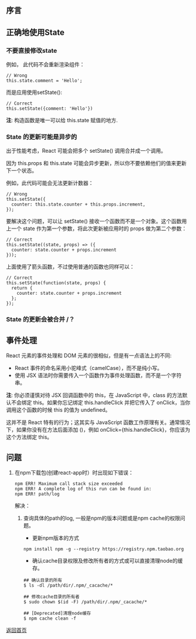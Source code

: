 ## 序言

## 正确地使用State

### 不要直接修改state
例如， 此代码不会重新渲染组件：

```
// Wrong
this.state.comment = 'Hello';
```

而是应用使用setState():

```
// Correct
this.setState({comment: 'Hello'})
```

__注__: 构造函数是唯一可以给 this.state 赋值的地方.

### State 的更新可能是异步的

出于性能考虑，React 可能会把多个 setState() 调用合并成一个调用。

因为 this.props 和 this.state 可能会异步更新，所以你不要依赖他们的值来更新下一个状态。

例如，此代码可能会无法更新计数器：

```
// Wrong
this.setState({
  counter: this.state.counter + this.props.increment,
});
```

要解决这个问题，可以让 setState() 接收一个函数而不是一个对象。这个函数用上一个 state 作为第一个参数，将此次更新被应用时的 props 做为第二个参数：

```
// Correct
this.setState((state, props) => ({
  counter: state.counter + props.increment
}));
```

上面使用了箭头函数，不过使用普通的函数也同样可以：


```
// Correct
this.setState(function(state, props) {
  return {
    counter: state.counter + props.increment
  };
});
```

### State 的更新会被合并 /？
 


## 事件处理
React 元素的事件处理和 DOM 元素的很相似，但是有一点语法上的不同:
* React 事件的命名采用小驼峰式（camelCase），而不是纯小写。
* 使用 JSX 语法时你需要传入一个函数作为事件处理函数，而不是一个字符串。


__注__: 你必须谨慎对待 JSX 回调函数中的 this，在 JavaScript 中，class 的方法默认不会绑定 this。如果你忘记绑定 this.handleClick 并把它传入了 onClick，当你调用这个函数的时候 this 的值为 undefined。

这并不是 React 特有的行为；这其实与 JavaScript 函数工作原理有关。通常情况下，如果你没有在方法后面添加 ()，例如 onClick={this.handleClick}，你应该为这个方法绑定 this。



## 问题
1. 在npm下载包(创建react-app时）时出现如下错误：

    ```
    npm ERR! Maximum call stack size exceeded 
    npm ERR! A complete log of this run can be found in:
    npm ERR! path/log
    ```
    
    解决：
    1. 查询具体的path的log, 一般是npm的版本问题或是npm cache的权限问题。

        * 更新npm版本的方式

        ```
        npm install npm -g --registry https://registry.npm.taobao.org 
        ```

        * 确认cache目录权限及修改所有者的方式或可以直接清理node的缓存。

        ```
        ## 确认目录的所有
        $ ls -dl /path/dir/.npm/_cacache/* 

        ## 修改cache目录的所有者
        $ sudo chown $(id -F) /path/dir/.npm/_cacache/* 

        ## [Deprecated]清理node缓存
        $ npm cache clean -f
        ``` 
    

[返回首页](/index.html)